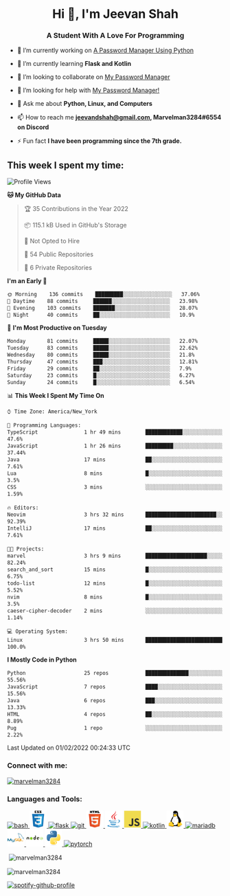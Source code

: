 <h1 align="center">Hi 👋, I'm Jeevan Shah</h1>
<h3 align="center">A Student With A Love For Programming</h3>

- 🔭 I’m currently working on [A Password Manager Using Python](https://github.com/marvelman3284/Python-Password-Manager)

- 🌱 I’m currently learning **Flask and Kotlin**

- 👯 I’m looking to collaborate on [My Password Manager](https://github.com/marvelman3284/Python-Password-Manager)

- 🤝 I’m looking for help with [My Password Manager!](https://github.com/marvelman3284/Python-Password-Manager)

- 💬 Ask me about **Python, Linux, and Computers**

- 📫 How to reach me **jeevandshah@gmail.com, Marvelman3284#6554 on Discord**

- ⚡ Fun fact **I have been programming since the 7th grade.**

## This week I spent my time:

<!--START_SECTION:waka-->
![Profile Views](http://img.shields.io/badge/Profile%20Views-3-blue)

**🐱 My GitHub Data** 

> 🏆 35 Contributions in the Year 2022
 > 
> 📦 115.1 kB Used in GitHub's Storage 
 > 
> 🚫 Not Opted to Hire
 > 
> 📜 54 Public Repositories 
 > 
> 🔑 6 Private Repositories  
 > 
**I'm an Early 🐤** 

```text
🌞 Morning    136 commits    █████████░░░░░░░░░░░░░░░░   37.06% 
🌆 Daytime    88 commits     ██████░░░░░░░░░░░░░░░░░░░   23.98% 
🌃 Evening    103 commits    ███████░░░░░░░░░░░░░░░░░░   28.07% 
🌙 Night      40 commits     ██░░░░░░░░░░░░░░░░░░░░░░░   10.9%

```
📅 **I'm Most Productive on Tuesday** 

```text
Monday       81 commits     █████░░░░░░░░░░░░░░░░░░░░   22.07% 
Tuesday      83 commits     █████░░░░░░░░░░░░░░░░░░░░   22.62% 
Wednesday    80 commits     █████░░░░░░░░░░░░░░░░░░░░   21.8% 
Thursday     47 commits     ███░░░░░░░░░░░░░░░░░░░░░░   12.81% 
Friday       29 commits     ██░░░░░░░░░░░░░░░░░░░░░░░   7.9% 
Saturday     23 commits     █░░░░░░░░░░░░░░░░░░░░░░░░   6.27% 
Sunday       24 commits     █░░░░░░░░░░░░░░░░░░░░░░░░   6.54%

```


📊 **This Week I Spent My Time On** 

```text
⌚︎ Time Zone: America/New_York

💬 Programming Languages: 
TypeScript               1 hr 49 mins        ████████████░░░░░░░░░░░░░   47.6% 
JavaScript               1 hr 26 mins        █████████░░░░░░░░░░░░░░░░   37.44% 
Java                     17 mins             ██░░░░░░░░░░░░░░░░░░░░░░░   7.61% 
Lua                      8 mins              █░░░░░░░░░░░░░░░░░░░░░░░░   3.5% 
CSS                      3 mins              ░░░░░░░░░░░░░░░░░░░░░░░░░   1.59%

🔥 Editors: 
Neovim                   3 hrs 32 mins       ███████████████████████░░   92.39% 
IntelliJ                 17 mins             ██░░░░░░░░░░░░░░░░░░░░░░░   7.61%

🐱‍💻 Projects: 
marvel                   3 hrs 9 mins        ████████████████████░░░░░   82.24% 
search_and_sort          15 mins             █░░░░░░░░░░░░░░░░░░░░░░░░   6.75% 
todo-list                12 mins             █░░░░░░░░░░░░░░░░░░░░░░░░   5.52% 
nvim                     8 mins              █░░░░░░░░░░░░░░░░░░░░░░░░   3.5% 
caeser-cipher-decoder    2 mins              ░░░░░░░░░░░░░░░░░░░░░░░░░   1.14%

💻 Operating System: 
Linux                    3 hrs 50 mins       █████████████████████████   100.0%

```

**I Mostly Code in Python** 

```text
Python                   25 repos            ██████████████░░░░░░░░░░░   55.56% 
JavaScript               7 repos             ████░░░░░░░░░░░░░░░░░░░░░   15.56% 
Java                     6 repos             ███░░░░░░░░░░░░░░░░░░░░░░   13.33% 
HTML                     4 repos             ██░░░░░░░░░░░░░░░░░░░░░░░   8.89% 
Pug                      1 repo              ░░░░░░░░░░░░░░░░░░░░░░░░░   2.22%

```



 Last Updated on 01/02/2022 00:24:33 UTC
<!--END_SECTION:waka-->

<h3 align="left">Connect with me:</h3>
<p align="left">
<a href="https://twitter.com/marvelman3284" target="blank"><img align="center" src="https://cdn.jsdelivr.net/npm/simple-icons@3.0.1/icons/twitter.svg" alt="marvelman3284" height="30" width="40" /></a>
</p>

<h3 align="left">Languages and Tools:</h3>
<p align="left"> <a href="https://www.gnu.org/software/bash/" target="_blank"> <img src="https://www.vectorlogo.zone/logos/gnu_bash/gnu_bash-icon.svg" alt="bash" width="40" height="40"/> </a> <a href="https://www.w3schools.com/css/" target="_blank"> <img src="https://raw.githubusercontent.com/devicons/devicon/master/icons/css3/css3-original-wordmark.svg" alt="css3" width="40" height="40"/> </a> <a href="https://flask.palletsprojects.com/" target="_blank"> <img src="https://www.vectorlogo.zone/logos/pocoo_flask/pocoo_flask-icon.svg" alt="flask" width="40" height="40"/> </a> <a href="https://git-scm.com/" target="_blank"> <img src="https://www.vectorlogo.zone/logos/git-scm/git-scm-icon.svg" alt="git" width="40" height="40"/> </a> <a href="https://www.w3.org/html/" target="_blank"> <img src="https://raw.githubusercontent.com/devicons/devicon/master/icons/html5/html5-original-wordmark.svg" alt="html5" width="40" height="40"/> </a> <a href="https://www.java.com" target="_blank"> <img src="https://raw.githubusercontent.com/devicons/devicon/master/icons/java/java-original.svg" alt="java" width="40" height="40"/> </a> <a href="https://developer.mozilla.org/en-US/docs/Web/JavaScript" target="_blank"> <img src="https://raw.githubusercontent.com/devicons/devicon/master/icons/javascript/javascript-original.svg" alt="javascript" width="40" height="40"/> </a> <a href="https://kotlinlang.org" target="_blank"> <img src="https://www.vectorlogo.zone/logos/kotlinlang/kotlinlang-icon.svg" alt="kotlin" width="40" height="40"/> </a> <a href="https://www.linux.org/" target="_blank"> <img src="https://raw.githubusercontent.com/devicons/devicon/master/icons/linux/linux-original.svg" alt="linux" width="40" height="40"/> </a> <a href="https://mariadb.org/" target="_blank"> <img src="https://www.vectorlogo.zone/logos/mariadb/mariadb-icon.svg" alt="mariadb" width="40" height="40"/> </a> <a href="https://www.mysql.com/" target="_blank"> <img src="https://raw.githubusercontent.com/devicons/devicon/master/icons/mysql/mysql-original-wordmark.svg" alt="mysql" width="40" height="40"/> </a> <a href="https://nodejs.org" target="_blank"> <img src="https://raw.githubusercontent.com/devicons/devicon/master/icons/nodejs/nodejs-original-wordmark.svg" alt="nodejs" width="40" height="40"/> </a> <a href="https://www.python.org" target="_blank"> <img src="https://raw.githubusercontent.com/devicons/devicon/master/icons/python/python-original.svg" alt="python" width="40" height="40"/> </a> <a href="https://pytorch.org/" target="_blank"> <img src="https://www.vectorlogo.zone/logos/pytorch/pytorch-icon.svg" alt="pytorch" width="40" height="40"/> </a> </p>


<p>&nbsp;<img align="center" src="https://github-readme-stats.vercel.app/api?username=marvelman3284&show_icons=true&locale=en&theme=blue-green" alt="marvelman3284" /></p>

<p><img align="center" src="https://github-readme-streak-stats.herokuapp.com/?user=marvelman3284&theme=blue-green" alt="marvelman3284" /></p>


[![spotify-github-profile](https://spotify-github-profile.vercel.app/api/view?uid=lp0lvf5zzesrwq2hdzmfnkjsq&cover_image=true&theme=default)](https://github.com/kittinan/spotify-github-profile)

